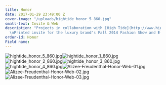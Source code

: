 ```yaml
---
title: Honor
date: 2017-01-29 23:49:00 Z
cover-image: "/uploads/hightide_honor_5_860.jpg"
small-text: Invite & Web
description: "Projects in collaboration with [High Tide](http://www.hightidenyc.com/)
  \nPrinted invite for the luxury brand's Fall 2014 Fashion Show and E-Commerce design. "
order-id: Honor
Field name: 
---
```


![hightide_honor_5_860.jpg](/uploads/hightide_honor_5_860.jpg)![hightide_honor_1_860.jpg](/uploads/hightide_honor_1_860.jpg)![hightide_honor_2_860.jpg](/uploads/hightide_honor_2_860.jpg)![hightide_honor_3_860.jpg](/uploads/hightide_honor_3_860.jpg)![hightide_honor_4_860.jpg](/uploads/hightide_honor_4_860.jpg)![Alizee-Freudenthal-Honor-Web-01.jpg](/uploads/Alizee-Freudenthal-Honor-Web-01.jpg)![Alizee-Freudenthal-Honor-Web-02.jpg](/uploads/Alizee-Freudenthal-Honor-Web-02.jpg)![Alizee-Freudenthal-Honor-Web-03.jpg](/uploads/Alizee-Freudenthal-Honor-Web-03.jpg)